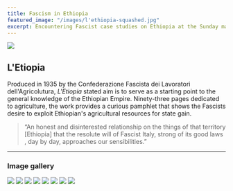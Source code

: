 ```yaml
---
title: Fascism in Ethiopia
featured_image: "/images/l'ethiopia-squashed.jpg"
excerpt: Encountering Fascist case studies on Ethiopia at the Sunday market in Vicenza, Italy.
---
```


![](/images/l'ethiopia-squashed.jpg)

## L'Etiopia

Produced in 1935 by the Confederazione Fascista dei Lavoratori dell'Agricolutura, *L'Etiopia* stated aim is to serve as a starting point to the general knowledge of the Ethiopian Empire. Ninety-three pages dedicated to agriculture, the work provides a curious pamphlet that shows the Fascists desire to exploit Ethiopian's agricultural resources for state gain. 

> “An honest and disinterested relationship on the things of that territory [Ethiopia] that the resolute will of Fascist Italy, strong of its good laws , day by day, approaches our sensibilities.”



---

### Image gallery


<div class="gallery" data-columns="1">
	<img src="/images/ethiopia/etiopia 1-squashed.jpg">
	<img src="/images/ethiopia/etiopia 2-squashed.jpg">
	<img src="/images/ethiopia/etiopia 3-squashed.jpg">
	<img src="/images/ethiopia/etiopia 4-squashed.jpg">
	<img src="/images/ethiopia/etiopia 5-squashed.jpg">
	<img src="/images/ethiopia/etiopia 6-squashed.jpg">
	<img src="/images/ethiopia/etiopia 7-squashed.jpg">
	<img src="/images/ethiopia/etiopia 8-squashed.jpg">
</div>


